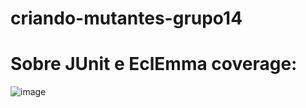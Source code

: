 ﻿# criando-mutantes-grupo14

# Sobre JUnit e EclEmma coverage:
![image](https://github.com/2023-1-TS-DC-UFRPE/criando-mutantes-grupo14/assets/23326586/c8fdc85d-83d2-4dab-a346-ccf003be276a)
